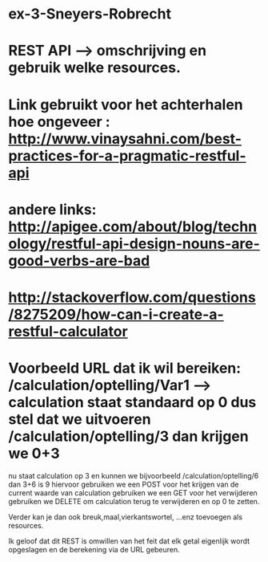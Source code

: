 # ex-3-Sneyers-Robrecht
# REST API --> omschrijving en gebruik welke resources.
# Link gebruikt voor het achterhalen hoe ongeveer : http://www.vinaysahni.com/best-practices-for-a-pragmatic-restful-api
# andere links: http://apigee.com/about/blog/technology/restful-api-design-nouns-are-good-verbs-are-bad
# http://stackoverflow.com/questions/8275209/how-can-i-create-a-restful-calculator
# 
#
# Voorbeeld URL dat ik wil bereiken: /calculation/optelling/Var1 --> calculation staat standaard op 0 dus stel dat we uitvoeren /calculation/optelling/3 dan krijgen we 0+3
nu staat calculation op 3 en kunnen we bijvoorbeeld /calculation/optelling/6 dan 3+6 is 9
hiervoor gebruiken we een POST 
voor het krijgen van de current waarde van calculation gebruiken we een GET
voor het verwijderen gebruiken we DELETE om calculation terug te verwijderen en op 0 te zetten.

Verder kan je dan ook breuk,maal,vierkantswortel, ...enz toevoegen als resources.

Ik geloof dat dit REST is omwillen van het feit dat elk getal eigenlijk wordt opgeslagen en de berekening via de URL gebeuren.

